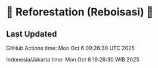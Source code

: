 
# 🌳 Reforestation (Reboisasi) 🌲

## Last Updated

GitHub Actions time: Mon Oct  6 09:26:30 UTC 2025

Indonesia/Jakarta time: Mon Oct  6 16:26:30 WIB 2025
